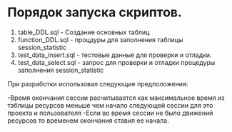 # Порядок запуска скриптов.

1. table_DDL.sql - Создание основных таблиц
2. function_DDL.sql - процдуры для заполнения таблицы session_statistic
3. test_data_insert.sql - тестовые данные для проверки и отладки.
4. test_data_select.sql - запрос для проверки и отладки процедуры заполнения session_statistic

При разработки использовал следующие предположения:

-Время окончания сессии расчитывается как максимальное время из таблицы ресурсов меньше чем начало следующей сессии для это проекта и пользователя
-Если во время сессии не было движений ресурсов то временем окончания ставил ее начала.

